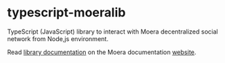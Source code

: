 # typescript-moeralib
TypeScript (JavaScript) library to interact with Moera decentralized social
network from Node,js environment.

Read [library documentation][1] on the Moera documentation [website][2].

[1]: https://moera.org/development/typescript-moeralib/
[2]: https://moera.org
